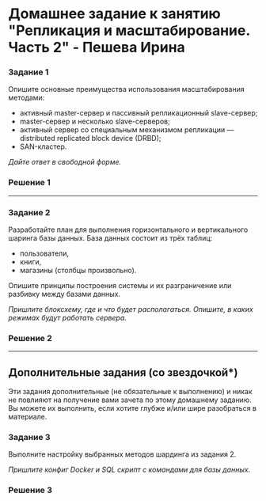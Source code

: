 # Домашнее задание к занятию "Репликация и масштабирование. Часть 2" - Пешева Ирина


### Задание 1

Опишите основные преимущества использования масштабирования методами:

- активный master-сервер и пассивный репликационный slave-сервер; 
- master-сервер и несколько slave-серверов;
- активный сервер со специальным механизмом репликации — distributed replicated block device (DRBD);
- SAN-кластер.

*Дайте ответ в свободной форме.*

### Решение 1

---
### Задание 2

Разработайте план для выполнения горизонтального и вертикального шаринга базы данных. База данных состоит из трёх таблиц: 

- пользователи, 
- книги, 
- магазины (столбцы произвольно). 

Опишите принципы построения системы и их разграничение или разбивку между базами данных.

*Пришлите блоксхему, где и что будет располагаться. Опишите, в каких режимах будут работать сервера.* 

### Решение 2

---

## Дополнительные задания (со звездочкой*)

Эти задания дополнительные (не обязательные к выполнению) и никак не повлияют на получение вами зачета по этому домашнему заданию. Вы можете их выполнить, если хотите глубже и/или шире разобраться в материале.

### Задание 3

Выполните настройку выбранных методов шардинга из задания 2.

*Пришлите конфиг Docker и SQL скрипт с командами для базы данных*.

### Решение 3


